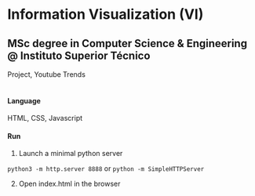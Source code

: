 # Information Visualization (VI)
## MSc degree in Computer Science & Engineering @ Instituto Superior Técnico
Project, Youtube Trends
<br><br>

#### Language
HTML, CSS, Javascript

#### Run
1. Launch a minimal python server

```python3 -m http.server 8888``` or ```python -m SimpleHTTPServer```

2. Open index.html in the browser

